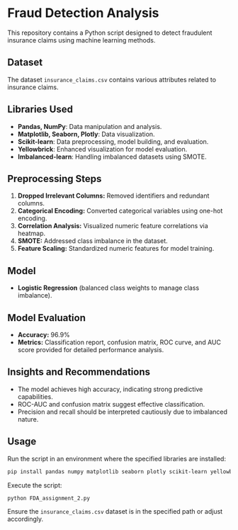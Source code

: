 # Fraud Detection Analysis

This repository contains a Python script designed to detect fraudulent insurance claims using machine learning methods.

## Dataset

The dataset `insurance_claims.csv` contains various attributes related to insurance claims.

## Libraries Used

* **Pandas, NumPy**: Data manipulation and analysis.
* **Matplotlib, Seaborn, Plotly**: Data visualization.
* **Scikit-learn**: Data preprocessing, model building, and evaluation.
* **Yellowbrick**: Enhanced visualization for model evaluation.
* **Imbalanced-learn**: Handling imbalanced datasets using SMOTE.

## Preprocessing Steps

1. **Dropped Irrelevant Columns:** Removed identifiers and redundant columns.
2. **Categorical Encoding:** Converted categorical variables using one-hot encoding.
3. **Correlation Analysis:** Visualized numeric feature correlations via heatmap.
4. **SMOTE:** Addressed class imbalance in the dataset.
5. **Feature Scaling:** Standardized numeric features for model training.

## Model

* **Logistic Regression** (balanced class weights to manage class imbalance).

## Model Evaluation

* **Accuracy:** 96.9%
* **Metrics:** Classification report, confusion matrix, ROC curve, and AUC score provided for detailed performance analysis.

## Insights and Recommendations

* The model achieves high accuracy, indicating strong predictive capabilities.
* ROC-AUC and confusion matrix suggest effective classification.
* Precision and recall should be interpreted cautiously due to imbalanced nature.

## Usage

Run the script in an environment where the specified libraries are installed:

```bash
pip install pandas numpy matplotlib seaborn plotly scikit-learn yellowbrick imblearn
```

Execute the script:

```bash
python FDA_assignment_2.py
```

Ensure the `insurance_claims.csv` dataset is in the specified path or adjust accordingly.


